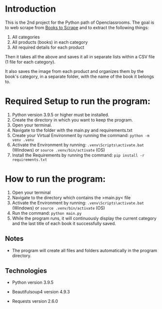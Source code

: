 # Introduction
This is the 2nd project for the Python path of Openclassrooms. The goal is to web scrape from [Books to Scrape](http://books.toscrape.com/)
and to extract the following things:
1. All categories
2. All products (books) in each category
3. All required details for each product

Then it takes all the above and saves it all in separate lists within a CSV file (1 file for each category).

It also saves the image from each product and organizes them by the book's category, in a separate folder, with the name of
the book it belongs to.


# Required Setup to run the program:

1. Python version 3.9.5 or higher must be installed.
2. Create the directory in which you want to keep the program.
3. Open your terminal.
4. Navigate to the folder with the main.py and requirements.txt
5. Create your Virtual Environment by running the command: `python -m venv .venv`
6. Activate the Environment by running: `.venv\Scripts\activate.bat` (Windows) or `source .venv/bin/activate` (OS)
7. Install the Requirements by running the command: `pip install -r requirements.txt`
   
# How to run the program:
1. Open your terminal
2. Navigate to the directory which contains the >main.py< file
3. Activate the Environment by running: `.venv\Scripts\activate.bat` (Windows) or `source .venv/bin/activate` (OS)
4. Run the command: `python main.py`
5. While the program runs, it will continuously display the current category and the last title of each book it 
   successfully saved.
   
## Notes
- The program will create all files and folders automatically in the program directory.

## Technologies
- Python version 3.9.5

- Beautifulsoup4 version 4.9.3

- Requests version 2.6.0
